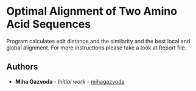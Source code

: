 # Optimal Alignment of Two Amino Acid Sequences

Program calculates edit distance and the similarity and the best local and global alignment. For more instructions please take a look at Report file. 

## Authors

* **Miha Gazvoda** - *Initial work* - [mihagazvoda](https://github.com/mihagazvoda)

